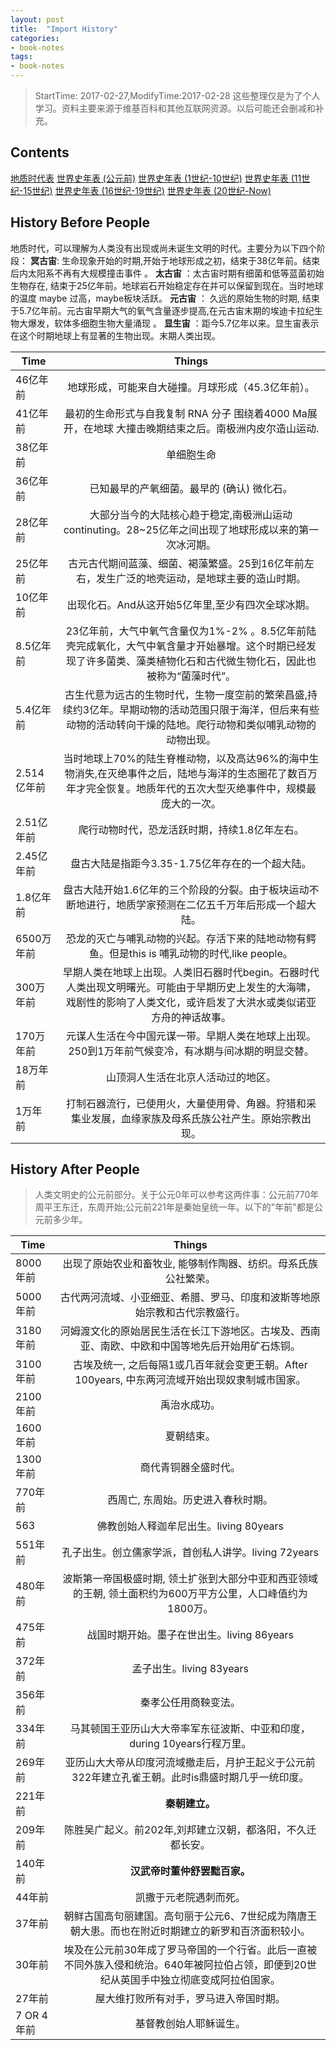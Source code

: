 ```yaml
---
layout: post
title:  "Import History"
categories:
- book-notes
tags:
- book-notes
---
```


> StartTime: 2017-02-27,ModifyTime:2017-02-28
> 这些整理仅是为了个人学习。资料主要来源于维基百科和其他互联网资源。以后可能还会删减和补充。

<!---more--->

## Contents
[地质时代表](#History-Before-People)
[世界史年表 (公元前)](#History-After-People)
[世界史年表 (1世纪-10世纪)](http://www.lidaxiang.cn/books-notes/import-history-from-1-to-1000.html)
[世界史年表 (11世纪-15世纪)](http://www.lidaxiang.cn/books-notes/import-history-from-1001-to-1499.html)
[世界史年表 (16世纪-19世纪)](http://www.lidaxiang.cn/books-notes/import-history-from-1599-to-1900.html)
[世界史年表 (20世纪-Now)](http://www.lidaxiang.cn/books-notes/import-history-from-1901-to-now.html)

## History Before People
>
地质时代，可以理解为人类没有出现或尚未诞生文明的时代。主要分为以下四个阶段：
**冥古宙**: 生命现象开始的时期,开始于地球形成之初，结束于38亿年前。结束后内太阳系不再有大规模撞击事件 。
**太古宙** ：太古宙时期有细菌和低等蓝菌初始生物存在, 结束于25亿年前。地球岩石开始稳定存在并可以保留到现在。当时地球的温度 maybe 过高，maybe板块活跃。
**元古宙** ： 久远的原始生物的时期, 结束于5.7亿年前。元古宙早期大气的氧气含量逐步提高,在元古宙末期的埃迪卡拉纪生物大爆发，软体多细胞生物大量涌现 。
**显生宙** ：距今5.7亿年以来。显生宙表示在这个时期地球上有显著的生物出现。末期人类出现。

| Time        | Things   |
| ------------- |:-------------:|
| 46亿年前     |地球形成，可能来自大碰撞。月球形成（45.3亿年前）。|
| 41亿年前   | 最初的生命形式与自我复制 RNA 分子 围绕着4000 Ma展开，在地球 大撞击晚期结束之后。南极洲内皮尔造山运动.     |
| 38亿年前   | 单细胞生命       |
| 36亿年前 | 已知最早的产氧细菌。最早的 (确认) 微化石。|
| 28亿年前 | 大部分当今的大陆核心趋于稳定,南极洲山运动continuting。28~25亿年之间出现了地球形成以来的第一次冰河期。|
| 25亿年前| 古元古代期间蓝藻、细菌、褐藻繁盛。25到16亿年前左右，发生广泛的地壳运动，是地球主要的造山时期。|
| 10亿年前|出现化石。And从这开始5亿年里,至少有四次全球冰期。|
| 8.5亿年前 |23亿年前，大气中氧气含量仅为1%-2% 。8.5亿年前陆壳完成氧化，大气中氧含量才开始暴增。这个时期已经发现了许多菌类、藻类植物化石和古代微生物化石，因此也被称为“菌藻时代”。|
| 5.4亿年前  | 古生代意为远古的生物时代，生物一度空前的繁荣昌盛,持续约3亿年。早期动物的活动范围只限于海洋，但后来有些动物的活动转向干燥的陆地。爬行动物和类似哺乳动物的动物出现。
| 2.514亿年前 |当时地球上70%的陆生脊椎动物，以及高达96%的海中生物消失,在灭绝事件之后，陆地与海洋的生态圈花了数百万年才完全恢复。地质年代的五次大型灭绝事件中，规模最庞大的一次。|
| 2.51亿年前  | 爬行动物时代，恐龙活跃时期，持续1.8亿年左右。|
| 2.45亿年前 | 盘古大陆是指距今3.35-1.75亿年存在的一个超大陆。 |
| 1.8亿年前 | 盘古大陆开始1.6亿年的三个阶段的分裂。由于板块运动不断地进行，地质学家预测在二亿五千万年后形成一个超大陆。|
| 6500万年前  | 恐龙的灭亡与哺乳动物的兴起。存活下来的陆地动物有鳄鱼。但是this is 哺乳动物的时代,like people。|
| 300万年前  |早期人类在地球上出现。人类旧石器时代begin。石器时代人类出现文明曙光。可能由于早期历史上发生的大海啸，戏剧性的影响了人类文化，或许启发了大洪水或类似诺亚方舟的神话故事。 |
| 170万年前  |元谋人生活在今中国元谋一带。早期人类在地球上出现。250到1万年前气候变冷，有冰期与间冰期的明显交替。 |
| 18万年前 |山顶洞人生活在北京人活动过的地区。|
| 1万年前  |打制石器流行，已使用火，大量使用骨、角器。狩猎和采集业发展，血缘家族及母系氏族公社产生。原始宗教出现。|

## History After People

> 人类文明史的公元前部分。关于公元0年可以参考这两件事：公元前770年周平王东迁，东周开始;公元前221年是秦始皇统一年。以下的"年前"都是公元前多少年。

| Time        | Things   |
| ------------- |:-------------:|
| 8000年前 | 出现了原始农业和畜牧业, 能够制作陶器、纺织。母系氏族公社繁荣。  |
| 5000年前 | 古代两河流域、小亚细亚、希腊、罗马、印度和波斯等地原始宗教和古代宗教盛行。|
| 3180年前 | 河姆渡文化的原始居民生活在长江下游地区。古埃及、西南亚、南欧、中欧和中国等地先后开始用矿石炼铜。|
| 3100年前 |古埃及统一, 之后每隔1或几百年就会变更王朝。After 100years, 中东两河流域开始出现奴隶制城市国家。|
| 2100年前 |禹治水成功。|
| 1600年前 |夏朝结束。|
| 1300年前 |商代青铜器全盛时代。|
| 770年前 |西周亡, 东周始。历史进入春秋时期。|
| 563 |佛教创始人释迦牟尼出生。living 80years|
| 551年前 |孔子出生。创立儒家学派，首创私人讲学。living 72years|
| 480年前 |波斯第一帝国极盛时期, 领土扩张到大部分中亚和西亚领域的王朝, 领土面积约为600万平方公里，人口峰值约为1800万。|
| 475年前 |战国时期开始。墨子在世出生。living 86years|
| 372年前 |孟子出生。living 83years|
| 356年前 |秦孝公任用商鞅变法。|
| 334年前 |马其顿国王亚历山大大帝率军东征波斯、中亚和印度，during 10years行程万里。|
| 269年前 |亚历山大大帝从印度河流域撤走后，月护王起义于公元前322年建立孔雀王朝。此时is鼎盛时期几乎一统印度。|
| 221年前 |**秦朝建立。**|
| 209年前 |陈胜吴广起义。前202年,刘邦建立汉朝，都洛阳，不久迁都长安。|
| 140年前 |**汉武帝时董仲舒罢黜百家。**|
| 44年前 |凯撒于元老院遇刺而死。|
| 37年前 |朝鲜古国高句丽建国。高句丽于公元6、7世纪成为隋唐王朝大患。而也在附近时期建立的新罗和百济面积较小。|
| 30年前 |埃及在公元前30年成了罗马帝国的一个行省。此后一直被不同外族入侵和统治。640年被阿拉伯占领，即便到20世纪从英国手中独立彻底变成阿拉伯国家。|
| 27年前 |屋大维打败所有对手，罗马进入帝国时期。|
| 7 OR 4年前 |基督教创始人耶稣诞生。|
